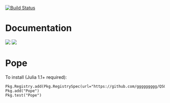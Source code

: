 [![Build Status](https://travis-ci.org/usnistgov/Pope.jl.svg?branch=master)](https://travis-ci.org/usnistgov/Pope.jl)

# Documentation
[![](https://img.shields.io/badge/docs-latest-blue.svg)](https://usnistgov.github.io/Pope.jl/latest)
[![](https://img.shields.io/badge/docs-stable-blue.svg)](https://usnistgov.github.io/Pope.jl/stable)

# Pope
To install (Julia 1.1+ required):
```using Pkg
Pkg.Registry.add(Pkg.RegistrySpec(url="https://github.com/ggggggggg/QSGRegistry.jl"))
Pkg.add("Pope")
Pkg.test("Pope")
```

